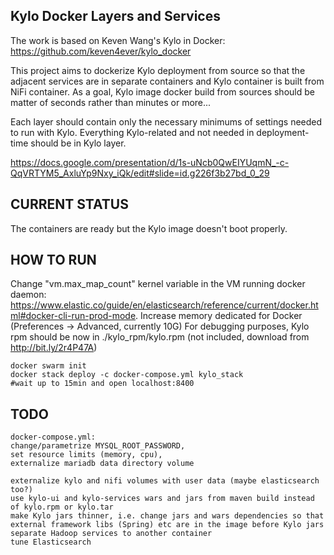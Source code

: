 ## Kylo Docker Layers and Services

The work is based on Keven Wang's Kylo in Docker: https://github.com/keven4ever/kylo_docker

This project aims to dockerize Kylo deployment from source so that the adjacent
services are in separate containers and Kylo container is built from NiFi container.
As a goal, Kylo image docker build from sources should be matter of seconds rather than minutes or more...

Each layer should contain only the necessary minimums of settings needed to run with Kylo.
Everything Kylo-related and not needed in deployment-time should be in Kylo layer.

https://docs.google.com/presentation/d/1s-uNcb0QwEIYUqmN_-c-QqVRTYM5_AxluYp9Nxy_iQk/edit#slide=id.g226f3b27bd_0_29

## CURRENT STATUS
The containers are ready but the Kylo image doesn't boot properly.

## HOW TO RUN
Change "vm.max_map_count" kernel variable in the VM running docker daemon: https://www.elastic.co/guide/en/elasticsearch/reference/current/docker.html#docker-cli-run-prod-mode.
Increase memory dedicated for Docker (Preferences -> Advanced, currently 10G)
For debugging purposes, Kylo rpm should be now in ./kylo_rpm/kylo.rpm (not included, download from http://bit.ly/2r4P47A)

```
docker swarm init
docker stack deploy -c docker-compose.yml kylo_stack
#wait up to 15min and open localhost:8400
```

## TODO

```
docker-compose.yml:
change/parametrize MYSQL_ROOT_PASSWORD,
set resource limits (memory, cpu),
externalize mariadb data directory volume
```
```
externalize kylo and nifi volumes with user data (maybe elasticsearch too?)
use kylo-ui and kylo-services wars and jars from maven build instead of kylo.rpm or kylo.tar
make Kylo jars thinner, i.e. change jars and wars dependencies so that external framework libs (Spring) etc are in the image before Kylo jars
separate Hadoop services to another container
tune Elasticsearch
```

